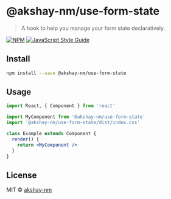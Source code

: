 # @akshay-nm/use-form-state

> A hook to help you manage your form state declaratively.

[![NPM](https://img.shields.io/npm/v/@akshay-nm/use-form-state.svg)](https://www.npmjs.com/package/@akshay-nm/use-form-state) [![JavaScript Style Guide](https://img.shields.io/badge/code_style-standard-brightgreen.svg)](https://standardjs.com)

## Install

```bash
npm install --save @akshay-nm/use-form-state
```

## Usage

```jsx
import React, { Component } from 'react'

import MyComponent from '@akshay-nm/use-form-state'
import '@akshay-nm/use-form-state/dist/index.css'

class Example extends Component {
  render() {
    return <MyComponent />
  }
}
```

## License

MIT © [akshay-nm](https://github.com/akshay-nm)
